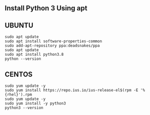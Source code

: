 ## Install Python 3 Using apt

## UBUNTU

```
sudo apt update
sudo apt install software-properties-common
sudo add-apt-repository ppa:deadsnakes/ppa
sudo apt update
sudo apt install python3.8
python --version
```


## CENTOS

```
sudo yum update -y
sudo yum install https://repo.ius.io/ius-release-el$(rpm -E '%{rhel}').rpm
sudo yum update -y
sudo yum install -y python3
python3 --version
```